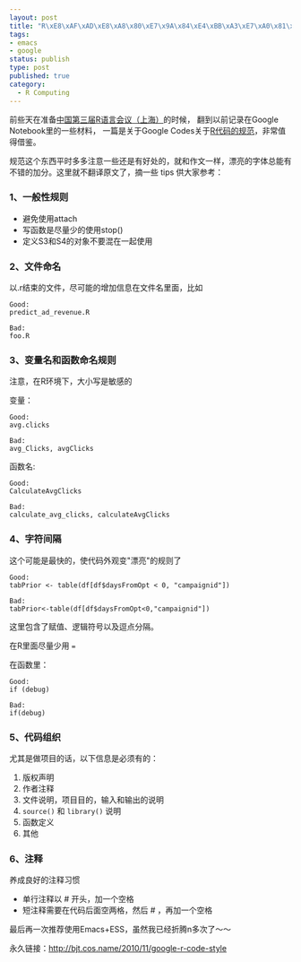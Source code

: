 ```yaml
--- 
layout: post
title: "R\xE8\xAF\xAD\xE8\xA8\x80\xE7\x9A\x84\xE4\xBB\xA3\xE7\xA0\x81\xE8\xA7\x84\xE8\x8C\x83"
tags: 
- emacs
- google
status: publish
type: post
published: true
category:
  - R Computing
---
```

前些天在准备<a href="http://cos.name/chinar/chinar-2010/" target="_blank">中国第三届R语言会议（上海）</a>的时候，
翻到以前记录在Google Notebook里的一些材料，
一篇是关于Google Codes关于<a href="http://google-styleguide.googlecode.com/svn/trunk/google-r-style.html">R代码的规范</a>，非常值得借鉴。

规范这个东西平时多多注意一些还是有好处的，就和作文一样，漂亮的字体总能有不错的加分。这里就不翻译原文了，摘一些 tips 供大家参考：


### 1、一般性规则

<ul>
	<li>避免使用attach</li>
	<li>写函数是尽量少的使用stop()</li>
	<li>定义S3和S4的对象不要混在一起使用</li>
</ul>

### 2、文件命名

以.r结束的文件，尽可能的增加信息在文件名里面，比如

    Good:
    predict_ad_revenue.R
    
    Bad:
    foo.R

### 3、变量名和函数命名规则

注意，在R环境下，大小写是敏感的

变量：

    Good:               
    avg.clicks
              
    Bad:                
    avg_Clicks, avgClicks

函数名:

    Good:                                                                           
    CalculateAvgClicks                      
                                            
    Bad:                                                                            
    calculate_avg_clicks, calculateAvgClicks


### 4、字符间隔

这个可能是最快的，使代码外观变"漂亮"的规则了

    Good:
    tabPrior <- table(df[df$daysFromOpt < 0, "campaignid"])
                                                           
    Bad:
    tabPrior<-table(df[df$daysFromOpt<0,"campaignid"])     

这里包含了赋值、逻辑符号以及逗点分隔。

在R里面尽量少用 `=`

在函数里：

    Good:
    if (debug)

    Bad:
    if(debug)

### 5、代码组织
尤其是做项目的话，以下信息是必须有的：
<ol>
	<li>版权声明</li>
	<li>作者注释</li>
	<li>文件说明，项目目的，输入和输出的说明</li>
	<li><code>source()</code> 和 <code>library()</code> 说明</li>
	<li>函数定义</li>
	<li>其他</li>
</ol>

### 6、注释
养成良好的注释习惯
<ul>
	<li>单行注释以 # 开头，加一个空格</li>
	<li>短注释需要在代码后面空两格，然后 # ，再加一个空格</li>
</ul>
最后再一次推荐使用Emacs+ESS，虽然我已经折腾n多次了～～

永久链接：http://bjt.cos.name/2010/11/google-r-code-style
